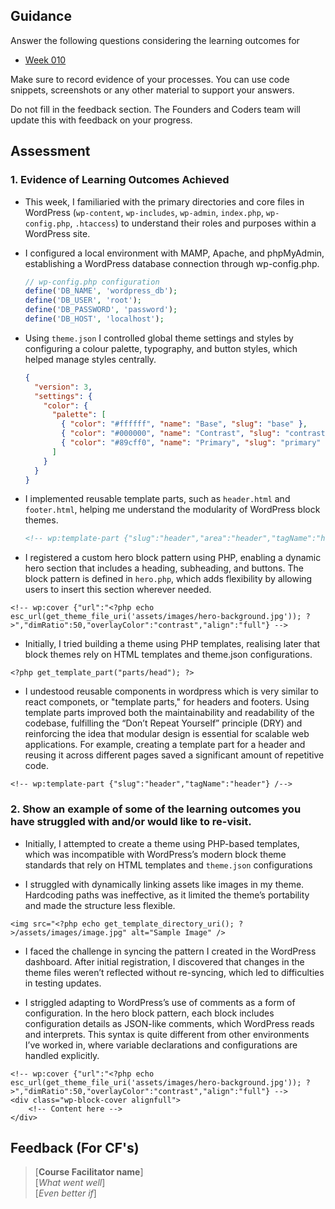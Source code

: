 ## Guidance
Answer the following questions considering the learning outcomes for
- [Week 010](https://learn.foundersandcoders.com/course/syllabus/developer/week10-project05-DOTNET-intro/learning-outcomes/)

Make sure to record evidence of your processes. You can use code snippets, screenshots or any other material to support your answers.

Do not fill in the feedback section. The Founders and Coders team will update this with feedback on your progress.

## Assessment

### 1. Evidence of Learning Outcomes Achieved

- This week, I familiaried with the primary directories and core files in WordPress (`wp-content`, `wp-includes`, `wp-admin`, `index.php`, `wp-config.php`, `.htaccess`) to understand their roles and purposes within a WordPress site. 


- I configured a local environment with MAMP, Apache, and phpMyAdmin, establishing a WordPress database connection through wp-config.php.

    ```php
    // wp-config.php configuration
    define('DB_NAME', 'wordpress_db');
    define('DB_USER', 'root');
    define('DB_PASSWORD', 'password');
    define('DB_HOST', 'localhost');
    ```


- Using `theme.json` I controlled global theme settings and styles by configuring a colour palette, typography, and button styles, which helped manage styles centrally.

    ```json
    {
      "version": 3,
      "settings": {
        "color": {
          "palette": [
            { "color": "#ffffff", "name": "Base", "slug": "base" },
            { "color": "#000000", "name": "Contrast", "slug": "contrast" },
            { "color": "#89cff0", "name": "Primary", "slug": "primary" }
          ]
        }
      }
    }
    ```


- I implemented reusable template parts, such as `header.html` and `footer.html`, helping me understand the modularity of WordPress block themes.

    ```html
    <!-- wp:template-part {"slug":"header","area":"header","tagName":"header"} /-->
    ```

- I registered a custom hero block pattern using PHP, enabling a dynamic hero section that includes a heading, subheading, and buttons. The block pattern is defined in `hero.php`, which adds flexibility by allowing users to insert this section wherever needed.

```
<!-- wp:cover {"url":"<?php echo esc_url(get_theme_file_uri('assets/images/hero-background.jpg')); ?>","dimRatio":50,"overlayColor":"contrast","align":"full"} -->
```

- Initially, I tried building a theme using PHP templates, realising later that block themes rely on HTML templates and theme.json configurations.
```
<?php get_template_part("parts/head"); ?>
```

- I undestood reusable components in wordpress which is very similar to react componets, or "template parts," for headers and footers. Using template parts improved both the maintainability and readability of the codebase, fulfilling the “Don’t Repeat Yourself” principle (DRY) and reinforcing the idea that modular design is essential for scalable web applications. For example, creating a template part for a header and reusing it across different pages saved a significant amount of repetitive code.

```
<!-- wp:template-part {"slug":"header","tagName":"header"} /-->
```
  
 ### 2. Show an example of some of the learning outcomes you have struggled with and/or would like to re-visit.

- Initially, I attempted to create a theme using PHP-based templates, which was incompatible with WordPress’s modern block theme standards that rely on HTML templates and `theme.json` configurations

- I struggled with dynamically linking assets like images in my theme. Hardcoding paths was ineffective, as it limited the theme’s portability and made the structure less flexible.
  
```
<img src="<?php echo get_template_directory_uri(); ?>/assets/images/image.jpg" alt="Sample Image" />
```

- I faced the challenge in syncing the pattern I created in the WordPress dashboard. After initial registration, I discovered that changes in the theme files weren’t reflected without re-syncing, which led to difficulties in testing updates.

- I striggled adapting to WordPress’s use of comments as a form of configuration. In the hero block pattern, each block includes configuration details as JSON-like comments, which WordPress reads and interprets. This syntax is quite different from other environments I’ve worked in, where variable declarations and configurations are handled explicitly.

```
<!-- wp:cover {"url":"<?php echo esc_url(get_theme_file_uri('assets/images/hero-background.jpg')); ?>","dimRatio":50,"overlayColor":"contrast","align":"full"} -->
<div class="wp-block-cover alignfull">
    <!-- Content here -->
</div>
```


## Feedback (For CF's)
> [**Course Facilitator name**]  
> [*What went well*]  
> [*Even better if*]
